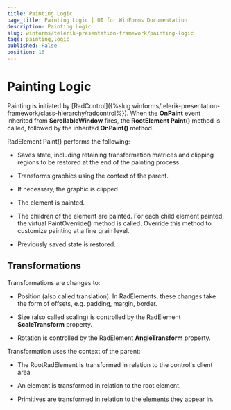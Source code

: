 ```yaml
---
title: Painting Logic
page_title: Painting Logic | UI for WinForms Documentation
description: Painting Logic
slug: winforms/telerik-presentation-framework/painting-logic
tags: painting,logic
published: False
position: 16
---
```


# Painting Logic

Painting is initiated by [RadControl]({%slug winforms/telerik-presentation-framework/class-hierarchy/radcontrol%}). When the __OnPaint__ event inherited from __ScrollableWindow__ fires, the __RootElement Paint()__ method is called, followed by the inherited __OnPaint()__ method.

RadElement Paint() performs the following:

* Saves state, including retaining transformation matrices and clipping regions to be restored at the end of the painting process. 


* Transforms graphics using the context of the parent. 


* If necessary, the graphic is clipped. 


* The element is painted. 


* The children of the element are painted. For each child element painted, the virtual PaintOverride() method is called. Override this method to customize painting at a fine grain level. 


* Previously saved state is restored. 

## Transformations

Transformations are changes to:

* Position (also called translation). In RadElements, these changes take the form of offsets, e.g. padding, margin, border. 


* Size (also called scaling) is controlled by the RadElement __ScaleTransform__ property. 


* Rotation is controlled by the RadElement __AngleTransform__ property. 

Transformation uses the context of the parent:

* The RootRadElement is transformed in relation to the control's client area 


* An element is transformed in relation to the root element. 


* Primitives are transformed in relation to the elements they appear in. 

